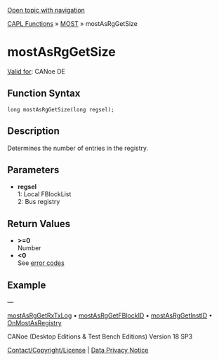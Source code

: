 [Open topic with navigation](../../../../../CANoeDEFamily.htm#Topics/CAPLFunctions/MOST/Functions/CAPLfunctionMOSTAsRgGetSize.md)

[CAPL Functions](../../CAPLfunctions.md) » [MOST](../CAPLfunctionsMOSTOverview.md) » mostAsRgGetSize

# mostAsRgGetSize

[Valid for](../../../Shared/FeatureAvailability.md): CANoe DE

## Function Syntax

```plaintext
long mostAsRgGetSize(long regsel);
```

## Description

Determines the number of entries in the registry.

## Parameters

- **regsel**  
  1: Local FBlockList  
  2: Bus registry

## Return Values

- **>=0**  
  Number
- **<0**  
  See [error codes](../CAPLfunctionsMOSTErrorCodes.md)

## Example

—

[mostAsRgGetRxTxLog](CAPLfunctionMOSTAsRgGetRxTxLog.md) • [mostAsRgGetFBlockID](CAPLfunctionMOSTAsRgGetFBlockID.md) • [mostAsRgGetInstID](CAPLfunctionMOSTAsRgGetInstID.md) • [OnMostAsRegistry](../EventProcedures/CAPLfunctionOnMOSTAsRegistry.md)

CANoe (Desktop Editions & Test Bench Editions) Version 18 SP3

[Contact/Copyright/License](../../../Shared/ContactCopyrightLicense.md) | [Data Privacy Notice](https://www.vector.com/int/en/company/get-info/privacy-policy/)
